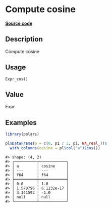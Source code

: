 

# Compute cosine

[**Source code**](https://github.com/pola-rs/r-polars/tree/1fd6c01b862685c50e295d9b2ef690a69c3a7963/R/after-wrappers.R#L20)

## Description

Compute cosine

## Usage

<pre><code class='language-R'>Expr_cos()
</code></pre>

## Value

Expr

## Examples

``` r
library(polars)

pl$DataFrame(a = c(0, pi / 2, pi, NA_real_))$
  with_columns(cosine = pl$col("a")$cos())
```

    #> shape: (4, 2)
    #> ┌──────────┬────────────┐
    #> │ a        ┆ cosine     │
    #> │ ---      ┆ ---        │
    #> │ f64      ┆ f64        │
    #> ╞══════════╪════════════╡
    #> │ 0.0      ┆ 1.0        │
    #> │ 1.570796 ┆ 6.1232e-17 │
    #> │ 3.141593 ┆ -1.0       │
    #> │ null     ┆ null       │
    #> └──────────┴────────────┘

